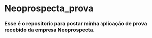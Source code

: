 # Neoprospecta_prova
### Esse é o repositorio para postar minha aplicação de prova recebido da empresa Neoprospecta.
